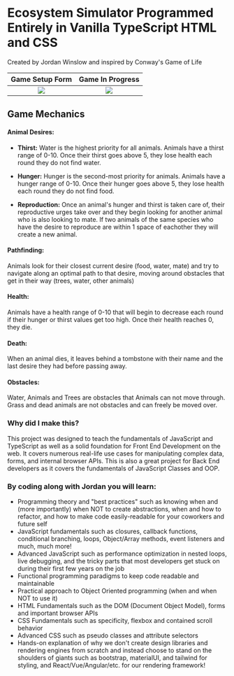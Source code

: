 # Ecosystem Simulator Programmed Entirely in Vanilla TypeScript HTML and CSS
Created by Jordan Winslow and inspired by Conway's Game of Life

Game Setup Form            |  Game In Progress
:-------------------------:|:-------------------------:
![](https://i.ibb.co/z8wFGxj/Screenshot-2023-05-26-1-14-55-PM.png)  |  ![](https://i.ibb.co/LZwVhNz/Screenshot-2023-05-26-1-18-16-PM.png)

## Game Mechanics
#### Animal Desires: 
- **Thirst:**
    Water is the highest priority for all animals. Animals have a thirst range of 0-10. Once their thirst goes above 5, they lose health each round they do not find water.

- **Hunger:**
    Hunger is the second-most priority for animals. Animals have a hunger range of 0-10. Once their hunger goes above 5, they lose health each round they do not find food.

- **Reproduction:**
    Once an animal's hunger and thirst is taken care of, their reproductive urges take over and they begin looking for another animal who is also looking to mate. If two animals of the same species who have the desire to reproduce are within 1 space of eachother they will create a new animal.

#### Pathfinding:
Animals look for their closest current desire (food, water, mate) and try to navigate along an optimal path to that desire, moving around obstacles that get in their way (trees, water, other animals)

#### Health:
Animals have a health range of 0-10 that will begin to decrease each round if their hunger or thirst values get too high. Once their health reaches 0, they die.

#### Death:
When an animal dies, it leaves behind a tombstone with their name and the last desire they had before passing away.

#### Obstacles:
Water, Animals and Trees are obstacles that Animals can not move through. Grass and dead animals are not obstacles and can freely be moved over.

### Why did I make this?
This project was designed to teach the fundamentals of JavaScript and TypeScript as well as a solid foundation for Front End Development on the web. It covers numerous real-life use cases for manipulating complex data, forms, and internal browser APIs. This is also a great project for Back End developers as it covers the fundamentals of JavaScript Classes and OOP.

### By coding along with Jordan you will learn:

- Programming theory and "best practices" such as knowing when and (more importantly) when NOT to create abstractions, when and how to refactor, and how to make code easily-readable for your coworkers and future self
- JavaScript fundamentals such as closures, callback functions, conditional branching, loops, Object/Array methods, event listeners and much, much more!
- Advanced JavaScript such as performance optimization in nested loops, live debugging, and the tricky parts that most developers get stuck on during their first few years on the job
- Functional programming paradigms to keep code readable and maintainable
- Practical approach to Object Oriented programming (when and when NOT to use it)
- HTML Fundamentals such as the DOM (Document Object Model), forms and important browser APIs
- CSS Fundamentals such as specificity, flexbox and contained scroll behavior
- Advanced CSS such as pseudo classes and attribute selectors
- Hands-on explanation of why we don't create design libraries and rendering engines from scratch and instead choose to stand on the shoulders of giants such as bootstrap, materialUI, and tailwind for styling, and React/Vue/Angular/etc. for our rendering framework!
